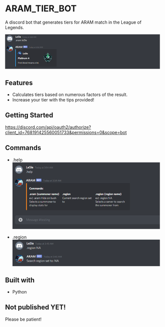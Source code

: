 # ARAM_TIER_BOT
A discord bot that generates tiers for ARAM match in the League of Legends.

![Manaflux Main Page](/imgs/tier.png "Commands")

## Features

- Calculates tiers based on numerous factors of the result.
- Increase your tier with the tips provided!

## Getting Started
https://discord.com/api/oauth2/authorize?client_id=768191425560051733&permissions=0&scope=bot

## Commands

- .help
![Manaflux Main Page](/imgs/help.png "help")

- .region
![Manaflux Main Page](/imgs/region.png "region")

## Built with
- Python

## Not published YET!
Please be patient!
